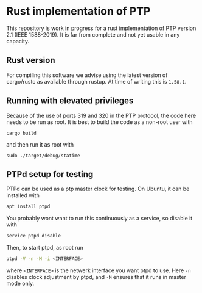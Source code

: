 # Rust implementation of PTP

This repository is work in progress for a rust implementation of PTP version 2.1 (IEEE 1588-2019). It is far from complete and not yet usable in any capacity.

## Rust version

For compiling this software we advise using the latest version of cargo/rustc as available through rustup. At time of writing this is `1.58.1`.

## Running with elevated privileges

Because of the use of ports 319 and 320 in the PTP protocol, the code here needs to be run as root. It is best to build the code as a non-root user with
```
cargo build
```
and then run it as root with
```
sudo ./target/debug/statime
```

## PTPd setup for testing

PTPd can be used as a ptp master clock for testing. On Ubuntu, it can be installed with
```bash
apt install ptpd
```
You probably wont want to run this continuously as a service, so disable it with
```bash
service ptpd disable
```
Then, to start ptpd, as root run
```bash
ptpd -V -n -M -i <INTERFACE>
```
where `<INTERFACE>` is the netwerk interface you want ptpd to use. Here `-n` disables clock adjustment by ptpd, and `-M` ensures that it runs in master mode only.
